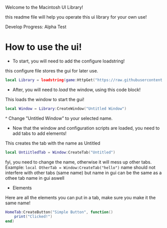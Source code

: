 Welcome to the Macintosh UI Library!

this readme file will help you operate this ui library for your own use!

Develop Progress: 
Alpha Test
# How to use the ui!

- To start, you will need to add the configure loadstring!

 this configure file stores the gui for later use.
```lua
local Library = loadstring(game:HttpGet("https://raw.githubusercontent.com/berrizscript/macintosh/refs/heads/main/configure"))()
```

- After, you will need to *load* the window, using this code block!

This loads the window to start the gui!
```lua
local Window = Library:CreateWindow("Untitled Window")
```
^ Change ”Untitled Window” to your selected name.

- Now that the window and configuration scripts are loaded, you need to add tabs to add elements!

This creates the tab with the name as Untitled
```lua
local UntiitledTab = Window:CreateTab("Untitled")
```
fyi, you need to change the name, otherwise it will mess up other tabs.
Example:
`local OtherTab = Window:CreateTab("hello")`
name should not interfere with other tabs (same name) but name in gui can be the same as a othee tab name in gui aswell

- Elements

Here are all the elements you can put in a tab, make sure you make it the same name!
```lua
HomeTab:CreateButton("Simple Button", function()
    print("Clicked!")
end)
```




